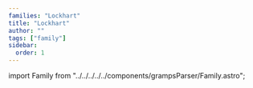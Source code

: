 ```yaml
---
families: "Lockhart"
title: "Lockhart"
author: ""
tags: ["family"]
sidebar:
  order: 1
---
```

import Family from "../../../../../components/grampsParser/Family.astro";

<Family surn={frontmatter.surn} />

